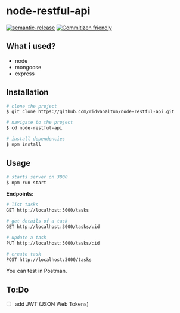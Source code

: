 # node-restful-api

[![semantic-release](https://img.shields.io/badge/%20%20%F0%9F%93%A6%F0%9F%9A%80-semantic--release-e10079.svg)](https://github.com/semantic-release/semantic-release) [![Commitizen friendly](https://img.shields.io/badge/commitizen-friendly-brightgreen.svg)](http://commitizen.github.io/cz-cli/)

## What i used?

- node
- mongoose
- express

## Installation

```bash
# clone the project
$ git clone https://github.com/ridvanaltun/node-restful-api.git

# navigate to the project
$ cd node-restful-api

# install dependencies
$ npm install
```

## Usage

```bash
# starts server on 3000
$ npm run start
```

**Endpoints:**

```bash
# list tasks
GET http://localhost:3000/tasks

# get details of a task
GET http://localhost:3000/tasks/:id

# update a task
PUT http://localhost:3000/tasks/:id

# create task
POST http://localhost:3000/tasks
```

You can test in Postman.

## To:Do

- [ ] add JWT (JSON Web Tokens)
